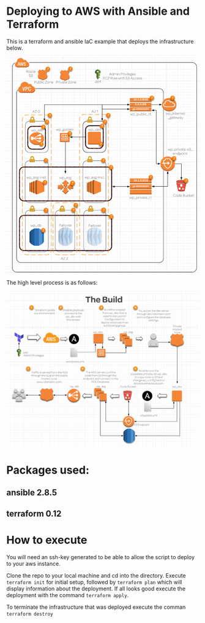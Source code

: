 # Deploying to AWS with Ansible and Terraform

This is a terraform and ansible IaC example that deploys the infrastructure below.

![alt text](infrastructure.png "Infrastructure")

The high level process is as follows:

![alt text](build.png "Process")


# Packages used:

## ansible 2.8.5
## terraform 0.12

# How to execute

You will need an ssh-key generated to be able to allow the script to deploy to your aws instance.

Clone the repo to your local machine and cd into the directory.
Execute `terraform init` for initial setup, 
followed by `terraform plan` which will display information about the deployment.
If all looks good execute the deployment with the command `terraform apply`.

To terminate the infrastructure that was deployed execute the comman `terraform destroy`

